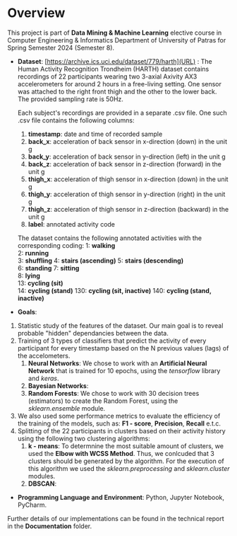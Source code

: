 # Overview  
This project is part of **Data Mining & Machine Learning** elective course in Computer Engineering & Informatics Department of University of Patras for Spring Semester 2024 (Semester 8). 
* **Dataset**: [https://archive.ics.uci.edu/dataset/779/harth](URL) : The Human Activity Recognition Trondheim (HARTH) dataset contains recordings of 22 participants wearing two 3-axial Axivity AX3 accelerometers for around 2 hours in a free-living setting. One sensor was attached to the right front thigh and the other to the lower back. The provided sampling rate is 50Hz. 

    Each subject's recordings are provided in a separate .csv file. One such .csv file contains the following columns:
    1. **timestamp**: date and time of recorded sample
    2. **back_x**: acceleration of back sensor in x-direction (down) in the unit g
    3. **back_y**: acceleration of back sensor in y-direction (left) in the unit g
    4. **back_z**: acceleration of back sensor in z-direction (forward) in the unit g
    5. **thigh_x**: acceleration of thigh sensor in x-direction (down) in the unit g
    6. **thigh_y**: acceleration of thigh sensor in y-direction (right) in the unit g
    7. **thigh_z**: acceleration of thigh sensor in z-direction (backward) in the unit g
    8. **label**: annotated activity code

    The dataset contains the following annotated activities with the corresponding coding:
    1: **walking**	
    2: **running**	
    3: **shuffling**
    4: **stairs (ascending)**
    5: **stairs (descending)**	
    6: **standing**	
    7: **sitting**	
    8: **lying**	
    13: **cycling (sit)**	
    14: **cycling (stand)**	
    130: **cycling (sit, inactive)**
    140: **cycling (stand, inactive)**

* **Goals**:
1. Statistic study of the features of the dataset. Our main goal is to reveal probable "hidden" dependancies between the data.
2. Training of 3 types of classifiers that predict the activity of every participant for every timestamp based on the N previous values (lags) of the accelometers.
    1. **Neural Networks**: We chose to work with an **Artificial Neural Network** that is trained for 10 epochs, using the *tensorflow* library and *keras*.
    2. **Bayesian Networks**:
    3. **Random Forests**: We chose to work with 30 decision trees (estimators) to create the Random Forest, using the *sklearn.ensemble* module.
3. We also used some performance metrics to evaluate the efficiency of the training of the models, such as: **F1 - score**, **Precision**, **Recall** e.t.c.
4. Splitting of the 22 participants in clusters based on their activity history using the following two clustering algorithms:
    1. **k - means**: To determnine the most suitable amount of clusters, we used the **Elbow with WCSS Method**. Thus, we conlcuded that 3 clusters should be generated by the algorithm. For the execution of this algorithm we used the *sklearn.preprocessing* and *sklearn.cluster* modules.
    2. **DBSCAN**: 

* **Programming Language and Environment**: Python, Jupyter Notebook, PyCharm.
  
Further details of our implementations can be found in the technical report in the **Documentation** folder. 
